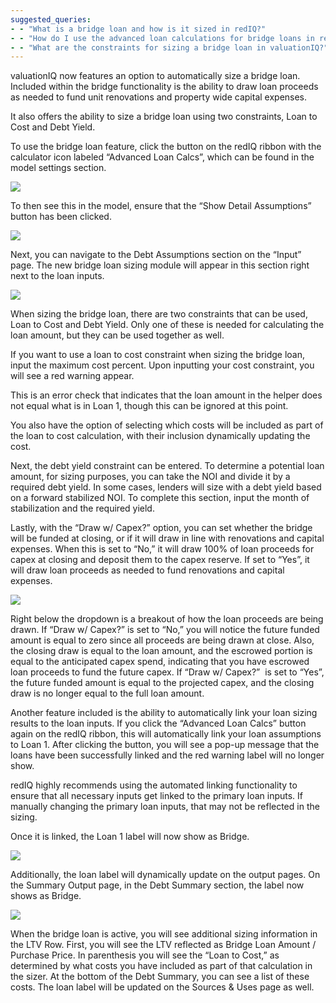 ```yaml
---
suggested_queries:
- - "What is a bridge loan and how is it sized in redIQ?"
- - "How do I use the advanced loan calculations for bridge loans in redIQ?"
- - "What are the constraints for sizing a bridge loan in valuationIQ?"
---
```

valuationIQ now features an option to automatically size a bridge loan. Included within the bridge functionality is the ability to draw loan proceeds as needed to fund unit renovations and property wide capital expenses.

It also offers the ability to size a bridge loan using two constraints, Loan to Cost and Debt Yield.

To use the bridge loan feature, click the button on the redIQ ribbon with the calculator icon labeled “Advanced Loan Calcs”, which can be found in the model settings section.

![](https://rediq.zendesk.com/hc/en-us/article_attachments/4409290712980/43d3cff7795dda970a5abdca4cf93d7373086a286bdb9fe7961d1e3f1dfc1033.png)

To then see this in the model, ensure that the “Show Detail Assumptions” button has been clicked.

![](https://rediq.zendesk.com/hc/en-us/article_attachments/4409290713236/859b939c9fa0c0debda361802b602d596ca2a2be2231e2b17601103872ec148c.png)

Next, you can navigate to the Debt Assumptions section on the “Input” page. The new bridge loan sizing module will appear in this section right next to the loan inputs.

![](https://rediq.zendesk.com/hc/en-us/article_attachments/4409290713492/ee00302c0f6727902329d5bc0e5659efc7fa9afbac404a2513b94d50fa12c477.png)

When sizing the bridge loan, there are two constraints that can be used, Loan to Cost and Debt Yield. Only one of these is needed for calculating the loan amount, but they can be used together as well.

If you want to use a loan to cost constraint when sizing the bridge loan, input the maximum cost percent. Upon inputting your cost constraint, you will see a red warning appear.

This is an error check that indicates that the loan amount in the helper does not equal what is in Loan 1, though this can be ignored at this point.

You also have the option of selecting which costs will be included as part of the loan to cost calculation, with their inclusion dynamically updating the cost.

Next, the debt yield constraint can be entered. To determine a potential loan amount, for sizing purposes, you can take the NOI and divide it by a required debt yield. In some cases, lenders will size with a debt yield based on a forward stabilized NOI. To complete this section, input the month of stabilization and the required yield.

Lastly, with the “Draw w/ Capex?” option, you can set whether the bridge will be funded at closing, or if it will draw in line with renovations and capital expenses. When this is set to “No,” it will draw 100% of loan proceeds for capex at closing and deposit them to the capex reserve. If set to “Yes”, it will draw loan proceeds as needed to fund renovations and capital expenses.

![](https://rediq.zendesk.com/hc/en-us/article_attachments/4409290713748/7e1c28c8d416af3dfef189b82ae69f630b7f6921d47af3f02ec0be411680b45a.png)

Right below the dropdown is a breakout of how the loan proceeds are being drawn. If “Draw w/ Capex?” is set to “No,” you will notice the future funded amount is equal to zero since all proceeds are being drawn at close. Also, the closing draw is equal to the loan amount, and the escrowed portion is equal to the anticipated capex spend, indicating that you have escrowed loan proceeds to fund the future capex. If “Draw w/ Capex?”  is set to “Yes”, the future funded amount is equal to the projected capex, and the closing draw is no longer equal to the full loan amount.

Another feature included is the ability to automatically link your loan sizing results to the loan inputs. If you click the “Advanced Loan Calcs” button again on the redIQ ribbon, this will automatically link your loan assumptions to Loan 1. After clicking the button, you will see a pop-up message that the loans have been successfully linked and the red warning label will no longer show.

redIQ highly recommends using the automated linking functionality to ensure that all necessary inputs get linked to the primary loan inputs. If manually changing the primary loan inputs, that may not be reflected in the sizing.

Once it is linked, the Loan 1 label will now show as Bridge.

![](https://rediq.zendesk.com/hc/en-us/article_attachments/4409290714004/2d850f3317725508ef57aeaef40a10023bcca1574ec656afdfd3d1aad397b7d6.png)

Additionally, the loan label will dynamically update on the output pages. On the Summary Output page, in the Debt Summary section, the label now shows as Bridge.

![](https://rediq.zendesk.com/hc/en-us/article_attachments/4409290714516/f105ee19b74fb40af18f81506e9c5a7db615ecdd48078f5800b18631316422aa.png)

When the bridge loan is active, you will see additional sizing information in the LTV Row. First, you will see the LTV reflected as Bridge Loan Amount / Purchase Price. In parenthesis you will see the “Loan to Cost,” as determined by what costs you have included as part of that calculation in the sizer. At the bottom of the Debt Summary, you can see a list of these costs. The loan label will be updated on the Sources & Uses page as well.